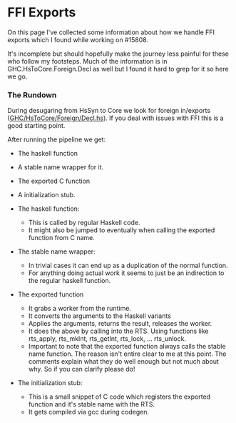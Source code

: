 # FFI Exports


On this page I've collected some information about how we handle FFI exports which I found while working on #15808.


It's incomplete but should hopefully make the journey less painful for these who follow my footsteps.
Much of the information is in GHC.HsToCore.Foreign.Decl as well but I found it hard to grep for it so here we go.

### The Rundown


During desugaring from HsSyn to Core we look for foreign in/exports ([GHC/HsToCore/Foreign/Decl.hs](https://gitlab.haskell.org/ghc/ghc/blob/master/compiler/GHC/HsToCore/Foreign/Decl.hs)). If you deal with issues with FFI this is a good starting point.


After running the pipeline we get:

- The haskell function
- A stable name wrapper for it.
- The exported C function
- A initialization stub.

- The haskell function:

  - This is called by regular Haskell code. 
  - It might also be jumped to eventually when calling the exported function from C name.
- The stable name wrapper:

  - In trivial cases it can end up as a duplication of the normal function.
  - For anything doing actual work it seems to just be an indirection to the regular haskell function.
- The exported function

  - It grabs a worker from the runtime.
  - It converts the arguments to the Haskell variants
  - Applies the arguments, returns the result, releases the worker.
  - It does the above by calling into the RTS. Using functions like rts_apply, rts_mkInt, rts_getInt, rts_lock, ... rts_unlock.
  - Important to note that the exported function always calls the stable name function.
    The reason isn't entire clear to me at this point. The comments explain what they do well enough but not much
    about why. So if you can clarify please do!
- The initialization stub:

  - This is a small snippet of C code which registers the exported function and it's stable name with the RTS.
  - It gets compiled via gcc during codegen.
